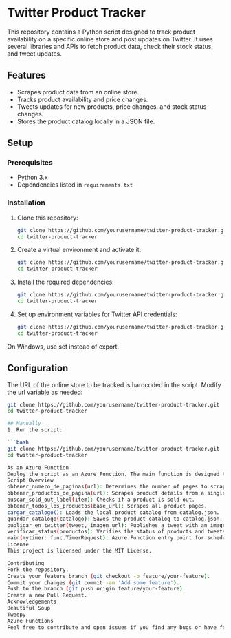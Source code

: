 # Twitter Product Tracker

This repository contains a Python script designed to track product availability on a specific online store and post updates on Twitter. It uses several libraries and APIs to fetch product data, check their stock status, and tweet updates.

## Features

- Scrapes product data from an online store.
- Tracks product availability and price changes.
- Tweets updates for new products, price changes, and stock status changes.
- Stores the product catalog locally in a JSON file.

## Setup

### Prerequisites

- Python 3.x
- Dependencies listed in `requirements.txt`

### Installation

1. Clone this repository:

   ```bash
   git clone https://github.com/yourusername/twitter-product-tracker.git
   cd twitter-product-tracker

2. Create a virtual environment and activate it:

   ```bash
   git clone https://github.com/yourusername/twitter-product-tracker.git
   cd twitter-product-tracker

3. Install the required dependencies:

   ```bash
   git clone https://github.com/yourusername/twitter-product-tracker.git
   cd twitter-product-tracker

4. Set up environment variables for Twitter API credentials:

   ```bash
   git clone https://github.com/yourusername/twitter-product-tracker.git
   cd twitter-product-tracker

On Windows, use set instead of export.

## Configuration
The URL of the online store to be tracked is hardcoded in the script. Modify the url variable as needed:

   ```bash
   git clone https://github.com/yourusername/twitter-product-tracker.git
   cd twitter-product-tracker

## Manually
1. Run the script:

   ```bash
   git clone https://github.com/yourusername/twitter-product-tracker.git
   cd twitter-product-tracker

As an Azure Function
Deploy the script as an Azure Function. The main function is designed to be triggered by a timer.
Script Overview
obtener_numero_de_paginas(url): Determines the number of pages to scrape.
obtener_productos_de_pagina(url): Scrapes product details from a single page.
buscar_sold_out_label(item): Checks if a product is sold out.
obtener_todos_los_productos(base_url): Scrapes all product pages.
cargar_catalogo(): Loads the local product catalog from catalog.json.
guardar_catalogo(catalogo): Saves the product catalog to catalog.json.
publicar_en_twitter(tweet, imagen_url): Publishes a tweet with an image.
verificar_status(productos): Verifies the status of products and tweets updates accordingly.
main(mytimer: func.TimerRequest): Azure Function entry point for scheduled execution.
License
This project is licensed under the MIT License.

Contributing
Fork the repository.
Create your feature branch (git checkout -b feature/your-feature).
Commit your changes (git commit -am 'Add some feature').
Push to the branch (git push origin feature/your-feature).
Create a new Pull Request.
Acknowledgements
Beautiful Soup
Tweepy
Azure Functions
Feel free to contribute and open issues if you find any bugs or have feature requests. Happy coding!
